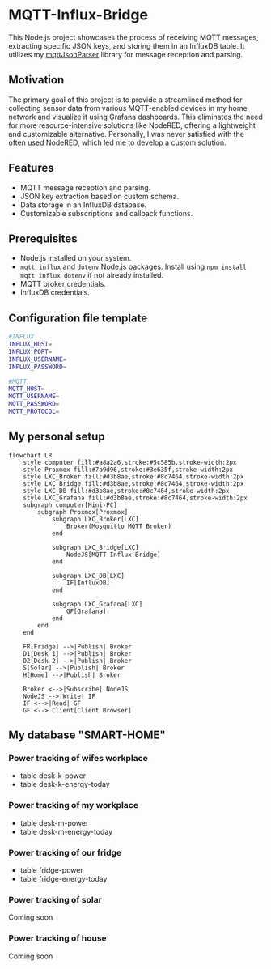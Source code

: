 # MQTT-Influx-Bridge

This Node.js project showcases the process of receiving MQTT messages, extracting specific JSON keys, and storing them in an InfluxDB table. It utilizes my [mqttJsonParser](https://github.com/mgiesen/mqttJsonParser/tree/main) library for message reception and parsing.

## Motivation

The primary goal of this project is to provide a streamlined method for collecting sensor data from various MQTT-enabled devices in my home network and visualize it using Grafana dashboards. This eliminates the need for more resource-intensive solutions like NodeRED, offering a lightweight and customizable alternative. Personally, I was never satisfied with the often used NodeRED, which led me to develop a custom solution.

## Features

- MQTT message reception and parsing.
- JSON key extraction based on custom schema.
- Data storage in an InfluxDB database.
- Customizable subscriptions and callback functions.

## Prerequisites

- Node.js installed on your system.
- `mqtt`, `influx` and `dotenv` Node.js packages. Install using `npm install mqtt influx dotenv` if not already installed.
- MQTT broker credentials.
- InfluxDB credentials.

## Configuration file template

```bash
#INFLUX
INFLUX_HOST=
INFLUX_PORT=
INFLUX_USERNAME=
INFLUX_PASSWORD=

#MQTT
MQTT_HOST=
MQTT_USERNAME=
MQTT_PASSWORD=
MQTT_PROTOCOL=
```

## My personal setup

```mermaid
flowchart LR
    style computer fill:#a8a2a6,stroke:#5c585b,stroke-width:2px
    style Proxmox fill:#7a9d96,stroke:#3e635f,stroke-width:2px
    style LXC_Broker fill:#d3b8ae,stroke:#8c7464,stroke-width:2px
	style LXC_Bridge fill:#d3b8ae,stroke:#8c7464,stroke-width:2px
	style LXC_DB fill:#d3b8ae,stroke:#8c7464,stroke-width:2px
	style LXC_Grafana fill:#d3b8ae,stroke:#8c7464,stroke-width:2px
    subgraph computer[Mini-PC]
        subgraph Proxmox[Proxmox]
            subgraph LXC_Broker[LXC]
                Broker(Mosquitto MQTT Broker)
            end

            subgraph LXC_Bridge[LXC]
                NodeJS[MQTT-Influx-Bridge]
            end

            subgraph LXC_DB[LXC]
                IF[InfluxDB]
            end

            subgraph LXC_Grafana[LXC]
                GF[Grafana]
            end
        end
    end

    FR[Fridge] -->|Publish| Broker
    D1[Desk 1] -->|Publish| Broker
    D2[Desk 2] -->|Publish| Broker
    S[Solar] -->|Publish| Broker
    H[Home] -->|Publish| Broker

    Broker <-->|Subscribe| NodeJS
    NodeJS -->|Write| IF
    IF <-->|Read| GF
    GF <--> Client[Client Browser]

```

## My database "SMART-HOME"

### Power tracking of wifes workplace

- table desk-k-power
- table desk-k-energy-today

### Power tracking of my workplace

- table desk-m-power
- table desk-m-energy-today

### Power tracking of our fridge

- table fridge-power
- table fridge-energy-today

### Power tracking of solar

Coming soon

### Power tracking of house

Coming soon
